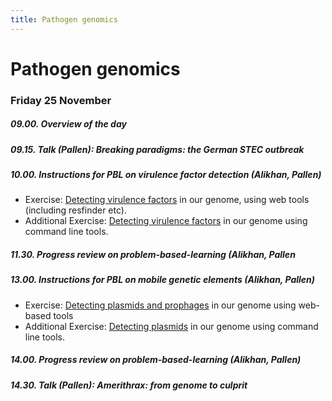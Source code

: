 ```yaml
---
title: Pathogen genomics
---
```


# Pathogen genomics

### Friday  25 November

##### 09.00. Overview of the day

##### 09.15. Talk (Pallen):  *Breaking paradigms: the German STEC outbreak*

##### 10.00. Instructions for PBL on virulence factor detection (Alikhan, Pallen)

- Exercise: [Detecting virulence factors](/seq-analysis/detect_vir) in our genome, using web tools (including resfinder etc).
- Additional Exercise: [Detecting virulence factors](/seq-analysis/detect_vir_cli) in our genome using command line tools.

##### 11.30. Progress review on problem-based-learning (Alikhan, Pallen

##### 13.00. Instructions for PBL on mobile genetic elements (Alikhan, Pallen)

- Exercise: [Detecting plasmids and prophages](/seq-analysis/detect_plasmid) in our genome using web-based tools
- Additional Exercise: [Detecting plasmids](/seq-analysis/detect_plasmid_cli) in our genome using command line tools.

##### 14.00. Progress review on problem-based-learning (Alikhan, Pallen)

##### 14.30. Talk (Pallen):  *Amerithrax: from genome to culprit*




